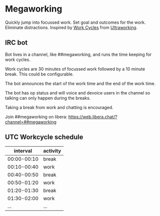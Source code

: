 Megaworking
===========

Quickly jump into focussed work. Set goal and outcomes for the
work. Eliminate distractions.
Inspired by [Work Cycles](https://www.ultraworking.com/cycles) from [Ultraworking](https://www.ultraworking.com).

## IRC bot

Bot lives in a channel, like ##megaworking, and runs the time keeping
for work cycles.

Work cycles are 30 minutes of focussed work followed by a 10 minute
break.  This could be configurable.

The bot announces the start of the work time and the end of the work time.

The bot has op status and will voice and devoice users in the channel
so talking can only happen during the breaks.

Taking a break from work and chatting is encouraged.

Join ##megaworking on libera: https://web.libera.chat/?channel=##megaworking

## UTC Workcycle schedule 

interval | activity
---|---
00:00-00:10 | break
00:10-00:40 | work
00:40-00:50 | break
00:50-01:20 | work
01:20-01:30 | break
01:30-02:00 | work
...|...


